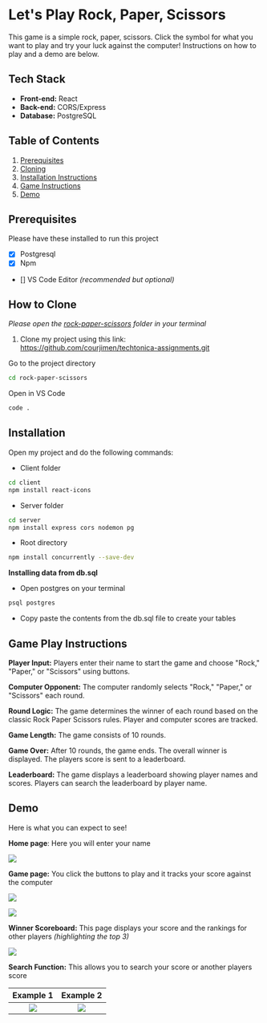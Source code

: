 # Let's Play Rock, Paper, Scissors
This game is a simple rock, paper, scissors. Click the symbol for what you want to play and try your luck against the computer! Instructions on how to play and a demo are below.

## Tech Stack
* **Front-end:**
    React
* **Back-end:**
    CORS/Express
* **Database:**
    PostgreSQL

## Table of Contents
1. [Prerequisites](#prerequisites)
2. [Cloning](#how-to-clone)
3. [Installation Instructions](#installation)
4. [Game Instructions](#game-play-instructions)
5. [Demo](#demo)

## Prerequisites
Please have these installed to run this project
- [x] Postgresql
- [x] Npm
- [] VS Code Editor _(recommended but optional)_

## How to Clone
_Please open the <INS>rock-paper-scissors</INS> folder in your terminal_

1. Clone my project using this link:  https://github.com/courjimen/techtonica-assignments.git

Go to the project directory

```bash
cd rock-paper-scissors
```

Open in VS Code
```bash
code .
```

## Installation
Open my project and do the following commands:
    
- Client folder
```bash
cd client
npm install react-icons
```
- Server folder
```bash
cd server
npm install express cors nodemon pg
```
- Root directory
```bash
npm install concurrently --save-dev
```
**Installing data from db.sql**
- Open postgres on your terminal 

```bash
psql postgres
```
- Copy paste the contents from the db.sql file to create your tables

## Game Play Instructions

**Player Input:**
Players enter their name to start the game and choose "Rock," "Paper," or "Scissors" using buttons.

**Computer Opponent:**
The computer randomly selects "Rock," "Paper," or "Scissors" each round.

**Round Logic:**
The game determines the winner of each round based on the classic Rock Paper Scissors rules. Player and computer scores are tracked.

**Game Length:**
The game consists of 10 rounds.

**Game Over:**
After 10 rounds, the game ends. The overall winner is displayed. The players score is sent to a leaderboard.

**Leaderboard:**
The game displays a leaderboard showing player names and scores. Players can search the leaderboard by player name.

## Demo
Here is what you can expect to see!

**Home page**:
Here you will enter your name

![](/client/images/home.png)

**Game page:**
You click the buttons to play and it tracks your score against the computer

![](/client/images/game.png)

![](/client/images/scissors.png)

**Winner Scoreboard:**
This page displays your score and the rankings for other players _(highlighting the top 3)_

![](/client/images/scores.png)

**Search Function:**
This allows you to search your score or another players score

| Example 1 |Example 2|
| :-----------------: | :-----------------: |
| ![](/client/images/search.png) | ![](/client/images/search2.png) |